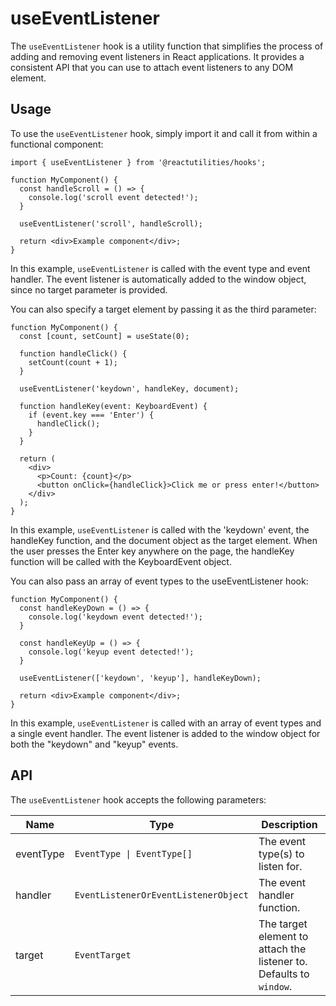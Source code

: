 # useEventListener

The `useEventListener` hook is a utility function that simplifies the process of adding and removing event listeners in React applications. It provides a consistent API that you can use to attach event listeners to any DOM element.

## Usage

To use the `useEventListener` hook, simply import it and call it from within a functional component:

```tsx
import { useEventListener } from '@reactutilities/hooks';

function MyComponent() {
  const handleScroll = () => {
    console.log('scroll event detected!');
  }

  useEventListener('scroll', handleScroll);

  return <div>Example component</div>;
}
```

In this example, `useEventListener` is called with the event type and event handler. The event listener is automatically added to the window object, since no target parameter is provided.

You can also specify a target element by passing it as the third parameter:

```tsx
function MyComponent() {
  const [count, setCount] = useState(0);

  function handleClick() {
    setCount(count + 1);
  }

  useEventListener('keydown', handleKey, document);

  function handleKey(event: KeyboardEvent) {
    if (event.key === 'Enter') {
      handleClick();
    }
  }

  return (
    <div>
      <p>Count: {count}</p>
      <button onClick={handleClick}>Click me or press enter!</button>
    </div>
  );
}
```

In this example, `useEventListener` is called with the 'keydown' event, the handleKey function, and the document object as the target element. When the user presses the Enter key anywhere on the page, the handleKey function will be called with the KeyboardEvent object.

You can also pass an array of event types to the useEventListener hook:

```tsx
function MyComponent() {
  const handleKeyDown = () => {
    console.log('keydown event detected!');
  }

  const handleKeyUp = () => {
    console.log('keyup event detected!');
  }

  useEventListener(['keydown', 'keyup'], handleKeyDown);

  return <div>Example component</div>;
}
```

In this example, `useEventListener` is called with an array of event types and a single event handler. The event listener is added to the window object for both the "keydown" and "keyup" events.

## API

The `useEventListener` hook accepts the following parameters:

|Name	|Type	|Description|
|---|---|---|
|eventType|`EventType \| EventType[]`|The event type(s) to listen for.|
|handler|	`EventListenerOrEventListenerObject`|The event handler function.|
|target|`EventTarget`|The target element to attach the listener to. Defaults to `window`.|